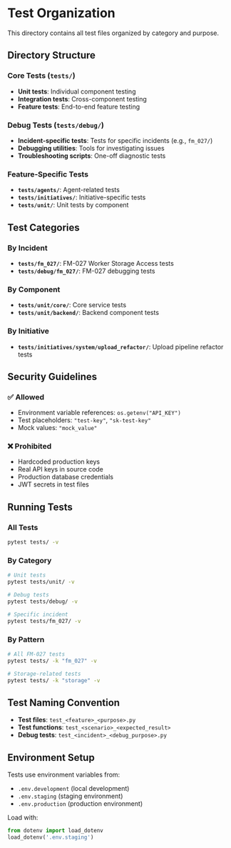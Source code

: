 # Test Organization

This directory contains all test files organized by category and purpose.

## Directory Structure

### Core Tests (`tests/`)
- **Unit tests**: Individual component testing
- **Integration tests**: Cross-component testing
- **Feature tests**: End-to-end feature testing

### Debug Tests (`tests/debug/`)
- **Incident-specific tests**: Tests for specific incidents (e.g., `fm_027/`)
- **Debugging utilities**: Tools for investigating issues
- **Troubleshooting scripts**: One-off diagnostic tests

### Feature-Specific Tests
- **`tests/agents/`**: Agent-related tests
- **`tests/initiatives/`**: Initiative-specific tests
- **`tests/unit/`**: Unit tests by component

## Test Categories

### By Incident
- **`tests/fm_027/`**: FM-027 Worker Storage Access tests
- **`tests/debug/fm_027/`**: FM-027 debugging tests

### By Component
- **`tests/unit/core/`**: Core service tests
- **`tests/unit/backend/`**: Backend component tests

### By Initiative
- **`tests/initiatives/system/upload_refactor/`**: Upload pipeline refactor tests

## Security Guidelines

### ✅ Allowed
- Environment variable references: `os.getenv("API_KEY")`
- Test placeholders: `"test-key"`, `"sk-test-key"`
- Mock values: `"mock_value"`

### ❌ Prohibited
- Hardcoded production keys
- Real API keys in source code
- Production database credentials
- JWT secrets in test files

## Running Tests

### All Tests
```bash
pytest tests/ -v
```

### By Category
```bash
# Unit tests
pytest tests/unit/ -v

# Debug tests
pytest tests/debug/ -v

# Specific incident
pytest tests/fm_027/ -v
```

### By Pattern
```bash
# All FM-027 tests
pytest tests/ -k "fm_027" -v

# Storage-related tests
pytest tests/ -k "storage" -v
```

## Test Naming Convention

- **Test files**: `test_<feature>_<purpose>.py`
- **Test functions**: `test_<scenario>_<expected_result>`
- **Debug tests**: `test_<incident>_<debug_purpose>.py`

## Environment Setup

Tests use environment variables from:
- `.env.development` (local development)
- `.env.staging` (staging environment)
- `.env.production` (production environment)

Load with:
```python
from dotenv import load_dotenv
load_dotenv('.env.staging')
```